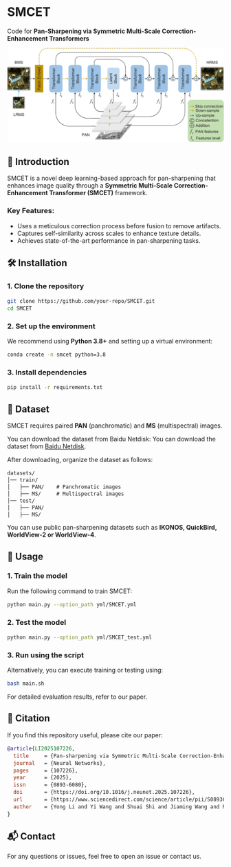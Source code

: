 
# SMCET  

Code for **Pan-Sharpening via Symmetric Multi-Scale Correction-Enhancement Transformers**  

![Method Architecture](pic/method.jpg)  

## 📌 Introduction  
SMCET is a novel deep learning-based approach for pan-sharpening that enhances image quality through a **Symmetric Multi-Scale Correction-Enhancement Transformer (SMCET)** framework.  

### **Key Features:**  
- Uses a meticulous correction process before fusion to remove artifacts.  
- Captures self-similarity across scales to enhance texture details.  
- Achieves state-of-the-art performance in pan-sharpening tasks.  

## 🛠 Installation  
### **1. Clone the repository**  

```bash
git clone https://github.com/your-repo/SMCET.git
cd SMCET
```

### **2. Set up the environment**  
We recommend using **Python 3.8+** and setting up a virtual environment:  
```bash
conda create -n smcet python=3.8

```

### **3. Install dependencies**  
```bash
pip install -r requirements.txt
```

## 📂 Dataset  
SMCET requires paired **PAN** (panchromatic) and **MS** (multispectral) images.

You can download the dataset from Baidu Netdisk:
You can download the dataset from [Baidu Netdisk](https://pan.baidu.com/s/13UdyF5AoTllDJGDpFfBTvw?pwd=36y6).

After downloading, organize the dataset as follows: 
```
datasets/
│── train/
│   ├── PAN/    # Panchromatic images
│   ├── MS/     # Multispectral images
│── test/
│   ├── PAN/
│   ├── MS/
```
You can use public pan-sharpening datasets such as **IKONOS, QuickBird, WorldView-2 or WorldView-4**.

## 🚀 Usage  
### **1. Train the model**  
Run the following command to train SMCET:  
```bash
python main.py --option_path yml/SMCET.yml
```  

### **2. Test the model**  
```bash
python main.py --option_path yml/SMCET_test.yml
```

### **3. Run using the script**  
Alternatively, you can execute training or testing using:  
```bash
bash main.sh
```


For detailed evaluation results, refer to our paper.

## 📖 Citation  
If you find this repository useful, please cite our paper:  

```bibtex
@article{LI2025107226,
  title     = {Pan-sharpening via Symmetric Multi-Scale Correction-Enhancement Transformers},
  journal   = {Neural Networks},
  pages     = {107226},
  year      = {2025},
  issn      = {0893-6080},
  doi       = {https://doi.org/10.1016/j.neunet.2025.107226},
  url       = {https://www.sciencedirect.com/science/article/pii/S0893608025001054},
  author    = {Yong Li and Yi Wang and Shuai Shi and Jiaming Wang and Ruiyang Wang and Mengqian Lu and Fan Zhang}
}
```

## 📬 Contact  
For any questions or issues, feel free to open an issue or contact us.

